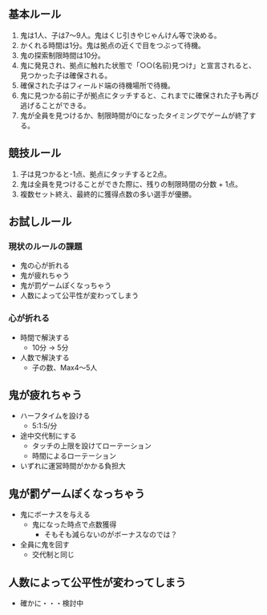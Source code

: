 ## 基本ルール
1. 鬼は1人、子は7〜9人。鬼はくじ引きやじゃんけん等で決める。
2. かくれる時間は1分。鬼は拠点の近くで目をつぶって待機。
3. 鬼の探索制限時間は10分。
4. 鬼に発見され、拠点に触れた状態で「○○(名前)見つけ」と宣言されると、見つかった子は確保される。
5. 確保された子はフィールド端の待機場所で待機。
6. 鬼に見つかる前に子が拠点にタッチすると、これまでに確保された子も再び逃げることができる。
7. 鬼が全員を見つけるか、制限時間が0になったタイミングでゲームが終了する。

## 競技ルール
1. 子は見つかると-1点、拠点にタッチすると2点。
2. 鬼は全員を見つけることができた際に、残りの制限時間の分数 + 1点。
3. 複数セット終え、最終的に獲得点数の多い選手が優勝。

## お試しルール
### 現状のルールの課題
- 鬼の心が折れる
- 鬼が疲れちゃう
- 鬼が罰ゲームぽくなっちゃう
- 人数によって公平性が変わってしまう

### 心が折れる
- 時間で解決する
  - 10分 → 5分
- 人数で解決する
  - 子の数、Max4～5人

## 鬼が疲れちゃう
- ハーフタイムを設ける
  - 5:1:5/分
- 途中交代制にする
  - タッチの上限を設けてローテーション
  - 時間によるローテーション
- いずれに運営時間がかかる負担大

## 鬼が罰ゲームぽくなっちゃう
- 鬼にボーナスを与える
  - 鬼になった時点で点数獲得
    - そもそも減らないのがボーナスなのでは？
- 全員に鬼を回す
  - 交代制と同じ

## 人数によって公平性が変わってしまう
- 確かに・・・検討中
